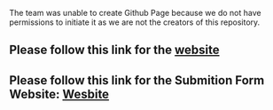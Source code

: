 The team was unable to create Github Page because we do not have permissions to initiate it as we are not the creators of this repository.

## Please follow this link for the [website](https://sites.google.com/view/ghsdatacollection-com/home)
 
## Please follow this link for the Submition Form Website: [Wesbite](https://ghsdatacollection.neocities.org/)
